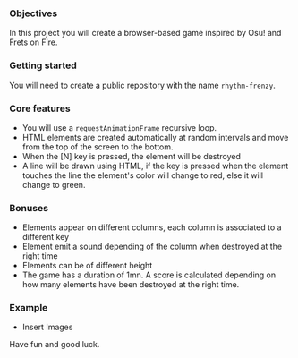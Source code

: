 ### Objectives
In this project you will create a browser-based game inspired by Osu! and Frets on Fire.

### Getting started
You will need to create a public repository with the name `rhythm-frenzy`.

### Core features
- You will use a `requestAnimationFrame` recursive loop.
- HTML elements are created automatically at random intervals and move from the top of the screen to the bottom.
- When the [N] key is pressed, the element will be destroyed
- A line will be drawn using HTML, if the key is pressed when the element touches the line the element's color will change to red, else it will change to green.

### Bonuses
- Elements appear on different columns, each column is associated to a different key
- Element emit a sound depending of the column when destroyed at the right time
- Elements can be of different height
- The game has a duration of 1mn. A score is calculated depending on how many elements have been destroyed at the right time.

### Example
- Insert Images

Have fun and good luck.
